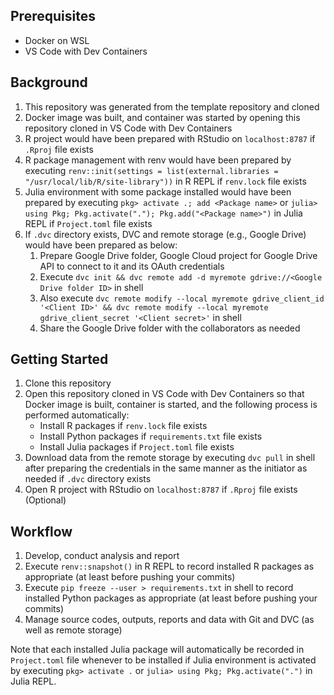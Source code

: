 ## Prerequisites

- Docker on WSL
- VS Code with Dev Containers

## Background

1. This repository was generated from the template repository and cloned
2. Docker image was built, and container was started by opening this repository cloned in VS Code with Dev Containers
3. R project would have been prepared with RStudio on `localhost:8787` if `.Rproj` file exists
4. R package management with renv would have been prepared by executing `renv::init(settings = list(external.libraries = "/usr/local/lib/R/site-library"))` in R REPL if `renv.lock` file exists
5. Julia environment with some package installed would have been prepared by executing `pkg> activate .; add <Package name>` or `julia> using Pkg; Pkg.activate("."); Pkg.add("<Package name>")` in Julia REPL if `Project.toml` file exists
6. If `.dvc` directory exists, DVC and remote storage (e.g., Google Drive) would have been prepared as below:
   1. Prepare Google Drive folder, Google Cloud project for Google Drive API to connect to it and its OAuth credentials
   2. Execute `dvc init && dvc remote add -d myremote gdrive://<Google Drive folder ID>` in shell
   3. Also execute `dvc remote modify --local myremote gdrive_client_id '<Client ID>' && dvc remote modify --local myremote gdrive_client_secret '<Client secret>'` in shell
   4. Share the Google Drive folder with the collaborators as needed

## Getting Started

1. Clone this repository
2. Open this repository cloned in VS Code with Dev Containers so that Docker image is built, container is started, and the following process is performed automatically:
   - Install R packages if `renv.lock` file exists
   - Install Python packages if `requirements.txt` file exists
   - Install Julia packages if `Project.toml` file exists
3. Download data from the remote storage by executing `dvc pull` in shell after preparing the credentials in the same manner as the initiator as needed if `.dvc` directory exists
4. Open R project with RStudio on `localhost:8787` if `.Rproj` file exists (Optional)

## Workflow

1. Develop, conduct analysis and report
2. Execute `renv::snapshot()` in R REPL to record installed R packages as appropriate (at least before pushing your commits)
3. Execute `pip freeze --user > requirements.txt` in shell to record installed Python packages as appropriate (at least before pushing your commits)
4. Manage source codes, outputs, reports and data with Git and DVC (as well as remote storage)

Note that each installed Julia package will automatically be recorded in `Project.toml` file whenever to be installed if Julia environment is activated by executing `pkg> activate .` or `julia> using Pkg; Pkg.activate(".")` in Julia REPL.
